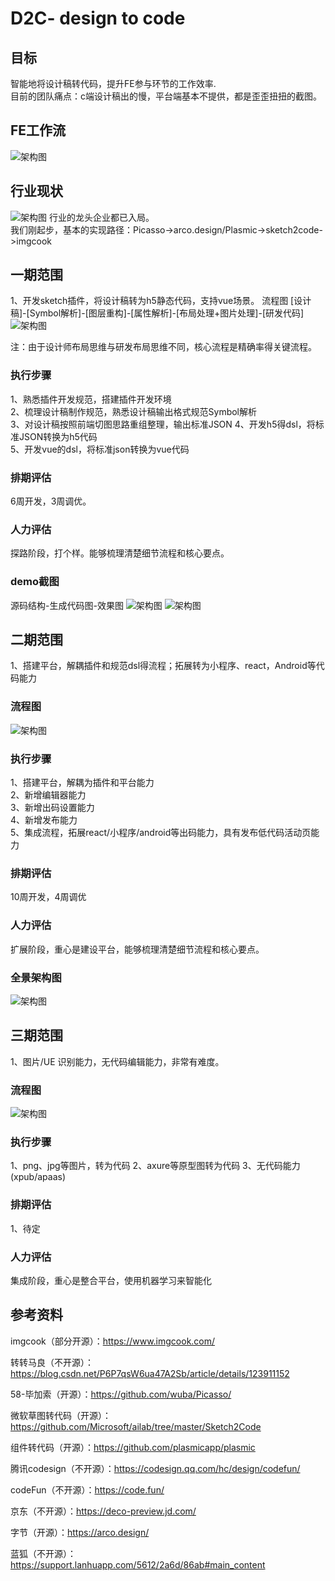 
# D2C- design to code

## 目标

智能地将设计稿转代码，提升FE参与环节的工作效率.  
目前的团队痛点：c端设计稿出的慢，平台端基本不提供，都是歪歪扭扭的截图。  

## FE工作流

‌![架构图](./imgs/dev17.png)

## 行业现状

‌![架构图](./imgs/dev18.png)
行业的龙头企业都已入局。  
我们刚起步，基本的实现路径：Picasso->arco.design/Plasmic->sketch2code->imgcook  

## 一期范围

1、开发sketch插件，将设计稿转为h5静态代码，支持vue场景。
流程图
[设计稿]-[Symbol解析]-[图层重构]-[属性解析]-[布局处理+图片处理]-[研发代码]
‌‌![架构图](./imgs/dev19.png)

注：由于设计师布局思维与研发布局思维不同，核心流程是精确率得关键流程。  

### 执行步骤

1、熟悉插件开发规范，搭建插件开发环境  
2、梳理设计稿制作规范，熟悉设计稿输出格式规范Symbol解析  
3、对设计稿按照前端切图思路重组整理，输出标准JSON
4、开发h5得dsl，将标准JSON转换为h5代码  
5、开发vue的dsl，将标准json转换为vue代码

### 排期评估

6周开发，3周调优。

### 人力评估

探路阶段，打个样。能够梳理清楚细节流程和核心要点。

### demo截图

源码结构-生成代码图-效果图
‌‌![架构图](./imgs/dev20.png)
‌‌‌‌![架构图](./imgs/dev21.png)

## 二期范围

1、搭建平台，解耦插件和规范dsl得流程；拓展转为小程序、react，Android等代码能力

### 流程图

‌‌‌![架构图](./imgs/dev22.png)



### 执行步骤

1、搭建平台，解耦为插件和平台能力  
2、新增编辑器能力  
3、新增出码设置能力  
4、新增发布能力  
5、集成流程，拓展react/小程序/android等出码能力，具有发布低代码活动页能力  

### 排期评估

10周开发，4周调优

### 人力评估

扩展阶段，重心是建设平台，能够梳理清楚细节流程和核心要点。

### 全景架构图

‌‌‌![架构图](./imgs/dev23.png)

## 三期范围

1、图片/UE 识别能力，无代码编辑能力，非常有难度。

### 流程图

‌‌![架构图](./imgs/dev24.png)
‌

### 执行步骤

1、png、jpg等图片，转为代码
2、axure等原型图转为代码
3、无代码能力(xpub/apaas)

### 排期评估

1、待定

### 人力评估

集成阶段，重心是整合平台，使用机器学习来智能化

## 参考资料

imgcook（部分开源）：<https://www.imgcook.com/>   

转转马良（不开源）：<https://blog.csdn.net/P6P7qsW6ua47A2Sb/article/details/123911152>   

58-毕加索（开源）：<https://github.com/wuba/Picasso/>   

微软草图转代码（开源）：<https://github.com/Microsoft/ailab/tree/master/Sketch2Code>  

组件转代码（开源）：<https://github.com/plasmicapp/plasmic>   

腾讯codesign（不开源）：<https://codesign.qq.com/hc/design/codefun/>  

codeFun（不开源）：<https://code.fun/>   

京东（不开源）：<https://deco-preview.jd.com/>   

字节（开源）：<https://arco.design/>   

蓝狐（不开源）：<https://support.lanhuapp.com/5612/2a6d/86ab#main_content>   
